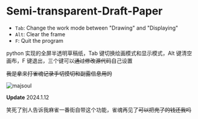 # Semi-transparent-Draft-Paper

+ ```Tab```: Change the work mode between "Drawing" and "Displaying"
+ ```Alt```: Clear the frame
+ ```F```: Quit the program

python 实现的全屏半透明草稿纸，Tab 键切换绘画模式和显示模式，Alt 键清空画布，F 键退出，三个键可以~~通过修改源代码~~自己设置

~~我是拿来打雀魂记录手切摸切和副露信息用的~~

![majsoul](https://github.com/DeerInForestovo/Semi-transparent-Draft-Paper/assets/94748906/3433317c-ed19-494c-b9bf-9e661f7dbb70)

**Update** 2024.1.12

笑死了别人告诉我麻雀一番街自带这个功能，雀魂再见了~~可以把充了的钱还我吗~~
